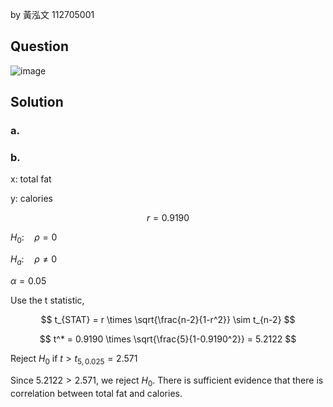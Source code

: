 by 黃泓文 112705001

## Question


![image](https://github.com/user-attachments/assets/d4b31c24-235e-4483-a19e-f7887ccc6676)

## Solution

### a.

 

### b.

x: total fat 

y: calories 

$$
r = 0.9190
$$

$H_0: \quad \rho = 0$

$H_a: \quad \rho \neq 0$  

$\alpha = 0.05$  

Use the t statistic,

$$
t_{STAT} = r \times \sqrt{\frac{n-2}{1-r^2}} \sim t_{n-2}
$$

$$
t^* = 0.9190 \times \sqrt{\frac{5}{1-0.9190^2}} = 5.2122
$$

Reject $H_0$ if $t > t_{5,0.025} = 2.571$

Since $5.2122 > 2.571$, we reject $H_0$.
There is sufficient evidence that there is correlation between total fat and calories.
